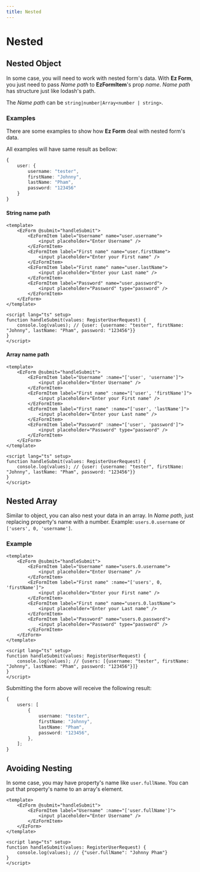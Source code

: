 ```yaml
---
title: Nested
---
```


# Nested

## Nested Object

In some case, you will need to work with nested form's data. With **Ez Form**, you just need to pass _Name path_ to **EzFormItem**'s prop _name_. _Name path_ has structure just like lodash's path.

The _Name path_ can be `string|number|Array<number | string>`.

### Examples

There are some examples to show how **Ez Form** deal with nested form's data.

All examples will have same result as bellow:

```ts
{
	user: {
		username: "tester",
		firstName: "Johnny",
		lastName: "Pham",
		password: "123456"
	}
}
```

#### String name path

```vue
<template>
	<EzForm @submit="handleSubmit">
		<EzFormItem label="Username" name="user.username">
			<input placeholder="Enter Username" />
		</EzFormItem>
		<EzFormItem label="First name" name="user.firstName">
			<input placeholder="Enter your First name" />
		</EzFormItem>
		<EzFormItem label="First name" name="user.lastName">
			<input placeholder="Enter your Last name" />
		</EzFormItem>
		<EzFormItem label="Password" name="user.password">
			<input placeholder="Password" type="password" />
		</EzFormItem>
	</EzForm>
</template>

<script lang="ts" setup>
function handleSubmit(values: RegisterUserRequest) {
	console.log(values); // {user: {username: "tester", firstName: "Johnny", lastName: "Pham", password: "123456"}}
}
</script>
```

#### Array name path

```vue
<template>
	<EzForm @submit="handleSubmit">
		<EzFormItem label="Username" :name="['user', 'username']">
			<input placeholder="Enter Username" />
		</EzFormItem>
		<EzFormItem label="First name" :name="['user', 'firstName']">
			<input placeholder="Enter your First name" />
		</EzFormItem>
		<EzFormItem label="First name" :name="['user', 'lastName']">
			<input placeholder="Enter your Last name" />
		</EzFormItem>
		<EzFormItem label="Password" :name="['user', 'password']">
			<input placeholder="Password" type="password" />
		</EzFormItem>
	</EzForm>
</template>

<script lang="ts" setup>
function handleSubmit(values: RegisterUserRequest) {
	console.log(values); // {user: {username: "tester", firstName: "Johnny", lastName: "Pham", password: "123456"}}
}
</script>
```

## Nested Array

Similar to object, you can also nest your data in an array. In _Name path_, just replacing property's name with a number. Example: `users.0.username` or `['users', 0, 'username']`.

### Example

```vue
<template>
	<EzForm @submit="handleSubmit">
		<EzFormItem label="Username" name="users.0.username">
			<input placeholder="Enter Username" />
		</EzFormItem>
		<EzFormItem label="First name" :name="['users', 0, 'firstName']">
			<input placeholder="Enter your First name" />
		</EzFormItem>
		<EzFormItem label="First name" name="users.0.lastName">
			<input placeholder="Enter your Last name" />
		</EzFormItem>
		<EzFormItem label="Password" name="users.0.password">
			<input placeholder="Password" type="password" />
		</EzFormItem>
	</EzForm>
</template>

<script lang="ts" setup>
function handleSubmit(values: RegisterUserRequest) {
	console.log(values); // {users: [{username: "tester", firstName: "Johnny", lastName: "Pham", password: "123456"}]}
}
</script>
```

Submitting the form above will receive the following result:

```ts
{
	users: [
		{
			username: "tester",
			firstName: "Johnny",
			lastName: "Pham",
			password: "123456",
		},
	];
}
```

## Avoiding Nesting

In some case, you may have property's name like `user.fullName`. You can put that property's name to an array's element.

```vue
<template>
	<EzForm @submit="handleSubmit">
		<EzFormItem label="Username" :name="['user.fullName']">
			<input placeholder="Enter Username" />
		</EzFormItem>
	</EzForm>
</template>

<script lang="ts" setup>
function handleSubmit(values: RegisterUserRequest) {
	console.log(values); // {"user.fullName": "Johnny Pham"}
}
</script>
```

